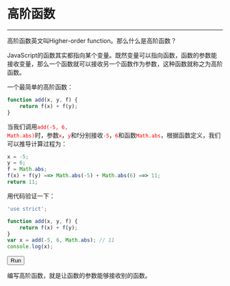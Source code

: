 <link rel="stylesheet" href="../../../static/css/button.css"/>
<link rel="stylesheet" href="../../../static/css/console.css"/>

# 高阶函数
---

高阶函数英文叫Higher-order function。那么什么是高阶函数？

JavaScript的函数其实都指向某个变量。既然变量可以指向函数，函数的参数能接收变量，那么一个函数就可以接收另一个函数作为参数，这种函数就称之为高阶函数。

一个最简单的高阶函数：

```javascript
function add(x, y, f) {
    return f(x) + f(y);
}
```

当我们调用<font color="red"><code>add(-5, 6, Math.abs)</code></font>时，参数<font color="red"><code>x</code></font>，<font color="red"><code>y</code></font>和f分别接收<font color="red"><code>-5</code></font>，<font color="red"><code>6</code></font>和函数<font color="red"><code>Math.abs</code></font>，根据函数定义，我们可以推导计算过程为：

```javascript
x = -5;
y = 6;
f = Math.abs;
f(x) + f(y) ==> Math.abs(-5) + Math.abs(6) ==> 11;
return 11;
```

用代码验证一下：

```javascript
'use strict';

function add(x, y, f) {
    return f(x) + f(y);
}
var x = add(-5, 6, Math.abs); // 11
console.log(x);
```

<button class="run" onclick="(() => {
    const element = document.getElementById('higherOrderFunction');
    try {
        'use strict';
        function add(x, y, f) {
            return f(x) + f(y);
        }
        var x = add(-5, 6, Math.abs); // 11
        console.log(x);
        element.classList.remove(['consoleError']);
        element.classList.add('consoleLog');
        element.removeAttribute('hidden');
        element.innerHTML = `<label class='consoleLog'>${x}</label>`;
    } catch (e) {
        element.classList.remove(['consoleLog']);
        element.classList.add('consoleError');
        element.removeAttribute('hidden');
        element.innerHTML = `<label class='consoleError'>${e}</label>`;
    }
})();">Run</button>
<p id="higherOrderFunction" hidden></p>

编写高阶函数，就是让函数的参数能够接收别的函数。
